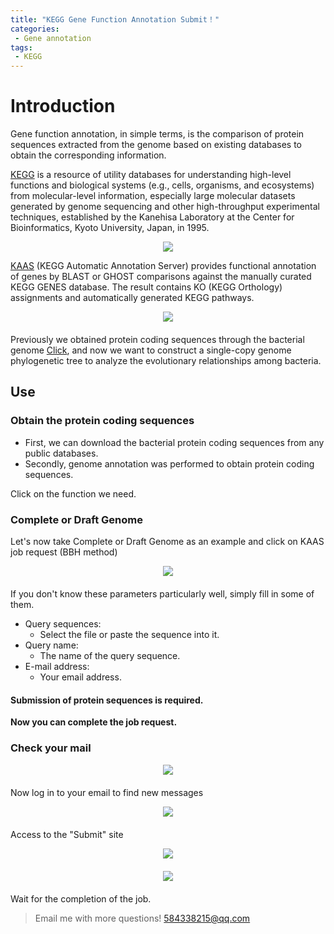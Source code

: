 ```yaml
---
title: "KEGG Gene Function Annotation Submit！"
categories: 
 - Gene annotation
tags: 
 - KEGG
---
```


# Introduction

Gene function annotation, in simple terms, is the comparison of protein sequences extracted from the genome based on existing databases to obtain the corresponding information.

[KEGG][KEGG-docs] is a resource of utility databases for understanding high-level functions and biological systems (e.g., cells, organisms, and ecosystems) from molecular-level information, especially large molecular datasets generated by genome sequencing and other high-throughput experimental techniques, established by the Kanehisa Laboratory at the Center for Bioinformatics, Kyoto University, Japan, in 1995.

<div style="text-align: center;">
  <img src="https://mengqy2022.github.io/assets/images/20241024-1.png"/>
</div>

[KAAS][KAAS-docs] (KEGG Automatic Annotation Server) provides functional annotation of genes by BLAST or GHOST comparisons against the manually curated KEGG GENES database. The result contains KO (KEGG Orthology) assignments and automatically generated KEGG pathways. 

<div style="text-align: center; margin-bottom: 20px;">
  <img src="https://mengqy2022.github.io/assets/images/20241024-2.png"/>
</div>

Previously we obtained protein coding sequences through the bacterial genome [Click][ga-doc], and now we want to construct a single-copy genome phylogenetic tree to analyze the evolutionary relationships among bacteria.

## Use

### Obtain the protein coding sequences

- First, we can download the bacterial protein coding sequences from any public databases.
- Secondly, genome annotation was performed to obtain protein coding sequences.

Click on the function we need.

### Complete or Draft Genome

Let's now take Complete or Draft Genome as an example and click on KAAS job request (BBH method)

<div style="text-align: center; margin-bottom: 20px;">
  <img src="https://mengqy2022.github.io/assets/images/20241024-3.png"/>
</div>

If you don't know these parameters particularly well, simply fill in some of them.

- Query sequences: 
  - Select the file or paste the sequence into it.
- Query name:
  - The name of the query sequence.
- E-mail address:
  - Your email address.


<div class="notice">
  <h4>Submission of protein sequences is required.</h4>
</div>

**Now you can complete the job request.**

### Check your mail

<div style="text-align: center; margin-bottom: 20px;">
  <img src="https://mengqy2022.github.io/assets/images/20241024-4.png"/>
</div>

Now log in to your email to find new messages

<div style="text-align: center; margin-bottom: 20px;">
  <img src="https://mengqy2022.github.io/assets/images/20241024-5.png"/>
</div>

Access to the "Submit" site

<div style="text-align: center; margin-bottom: 20px;">
  <img src="https://mengqy2022.github.io/assets/images/20241024-6.png"/>
</div>

<div style="text-align: center; margin-bottom: 20px;">
  <img src="https://mengqy2022.github.io/assets/images/20241024-7.png"/>
</div>

Wait for the completion of the job.

> Email me with more questions!
> 584338215@qq.com

[KEGG-docs]: https://www.kegg.jp/
[KAAS-docs]:   https://www.genome.jp/tools/kaas/
[ga-doc]: https://mengqy2022.github.io/genomics/genome-annotation/